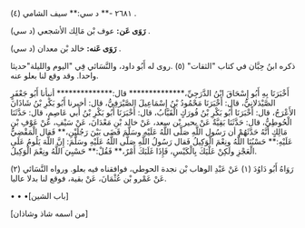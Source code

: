 ٢٦٨١ -** د سي:** سيف الشامي (٤) .

**رَوَى عَن:** عوف بْن مَالِك الأشجعي (د سي) .

**رَوَى عَنه:** خالد بْن معدان (د سي) .

ذكره ابنُ حِبَّان في كتاب "الثقات" (٥) .روى له أَبُو داود، والنَّسَائي فِي "اليوم والليلة"حديثا واحدا. وقد وقع لنا بعلو عنه.

أَخْبَرَنَا بِهِ أَبُو إِسْحَاقَ ابْنُ الدَّرَجِيِّ،************** قال:************** أنبأنا أَبُو جَعْفَرٍ الصَّيْدَلانِيُّ، قال: أَخْبَرَنَا مَحْمُودُ بْنُ إِسْمَاعِيلَ الصَّيْرَفِيُّ، قال: أخبرنا أَبُو بَكْرِ بْنُ شَاذَانَ الأَعْرَجُ، قال: أَخْبَرَنَا أَبُو بَكْرِ بْنُ فُورَكٍ الْقَبَّابُ، قال: أَخْبَرَنَا أَبُو بَكْرِ بْنُ أَبي عَاصِمٍ، قال: حَدَّثَنَا الْحُوطِيُّ، قال: حَدَّثَنَا بَقِيَّةٌ عَنْ بحير بْن سعد، عَنْ خالد بْنِ مَعْدَانَ، عَنْ سَيْفِ، عَنْ عَوْفِ بْنِ مَالِكٍ أَنَّهُ حَدَّثَهُمْ أن رَسُول اللَّهِ صَلَّى اللَّهُ عَلَيْهِ وسَلَّمَ قَضَى بَيْنَ رَجُلَيْنِ،** فَقال الْمَقْضِيُّ عَلَيْهِ:** حَسْبُنَا اللَّهُ ونِعْمَ الْوَكِيلُ فَقال رَسُولُ اللَّهِ صَلَّى اللَّهُ عَلَيْهِ وسَلَّمَ: إِنَّ اللَّهَ يَلُومُ عَلَى الْعَجْزِ ولَكِنْ عَلْيَكَ بِالْكَيْسِ، فَإِذَا غَلَبَكَ أَمْرٌ،** فَقُلْ:** حَسْبِيَ اللَّهُ ونِعْمَ الْوَكِيلُ.

رَوَاهُ أَبُو دَاوُدَ (١) عَنْ عَبْدِ الوهاب بْن نجدة الحوطي، فوافقناه فيه بعلو. ورواه النَّسَائي (٢) عَنْ عَمْرو بْن عُثْمَانَ، عَنْ بقية، فوقع لنا بدلا عاليا.

• • •[باب الشين]

[من اسمه شاذ وشاذان]